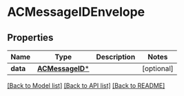 # ACMessageIDEnvelope

## Properties
Name | Type | Description | Notes
------------ | ------------- | ------------- | -------------
**data** | [**ACMessageID***](ACMessageID.md) |  | [optional] 

[[Back to Model list]](../README.md#documentation-for-models) [[Back to API list]](../README.md#documentation-for-api-endpoints) [[Back to README]](../README.md)


